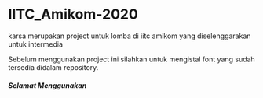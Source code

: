 # IITC_Amikom-2020
karsa merupakan project untuk lomba di iitc amikom yang diselenggarakan untuk intermedia

Sebelum menggunakan project ini silahkan untuk mengistal font yang sudah tersedia didalam repository.


##### Selamat Menggunakan ####

